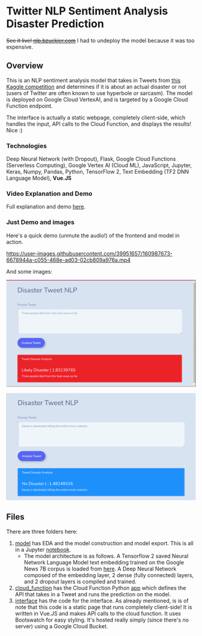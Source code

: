 # Twitter NLP Sentiment Analysis Disaster Prediction

~~See it live! [nlp.bzuckier.com](http://nlp.bzuckier.com)~~ I had to undeploy the model because it was too expensive.

## Overview

This is an NLP sentiment analysis model that takes in Tweets from [this Kaggle competition](https://www.kaggle.com/competitions/nlp-getting-started/) and determines if it is about an actual disaster or not (users of Twitter are often known to use hyperbole or sarcasm). The model is deployed on Google Cloud VertexAI, and is targeted by a Google Cloud Function endpoint. 

The interface is actually a static webpage, completely client-side, which handles the input, API calls to the Cloud Function, and displays the results! Nice :)

### Technologies

Deep Neural Network (with Dropout), Flask, Google Cloud Functions (Serverless Computing), Google Vertex AI (Cloud ML), JavaScript, Jupyter, Keras, Numpy, Pandas, Python, TensorFlow 2, Text Embedding (TF2 DNN Language Model), **Vue.JS**

### Video Explanation and Demo

Full explanation and demo [here](https://youtu.be/zyGK2qwCO8M).

### Just Demo and images

Here's a quick demo (unmute the audio!) of the frontend and model in action.

https://user-images.githubusercontent.com/39951657/160987673-6678944a-c055-468e-ad03-02cb809a976a.mp4

And some images:

![Disaster](interface/disaster.png)

![No Disaster](interface/none.png)

## Files

There are three folders here:

1. [model](model/) has EDA and the model construction and model export. This is all in a Jupyter [notebook](model/Twitter_NLP_Disaster_EDA_and_Model.ipynb).
    - The model architecture is as follows. A Tensorflow 2 saved Neural Network Language Model text embedding trained on the Google News 7B corpus is loaded from [here](https://tfhub.dev/google/nnlm-en-dim50/2). A Deep Neural Network composed of the embedding layer, 2 dense (fully connected) layers, and 2 dropout layers is compiled and trained. 
1. [cloud_function](cloud_function/) has the Cloud Function Python [app](cloud_function/main.py) which defines the API that takes in a Tweet and runs the prediction on the model.
1. [interface](interface/) has the code for the interface. As already mentioned, is is of note that this code is a static page that runs completely client-side! It is written in Vue.JS and makes API calls to the cloud function. It uses Bootswatch for easy styling. It's hosted really simply (since there's no server) using a Google Cloud Bucket.

